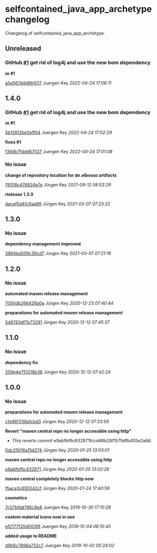 # selfcontained_java_app_archetype changelog

Changelog of selfcontained_java_app_archetype.

## Unreleased
### GitHub [#1](https://github.com/elbosso/selfcontained_java_app_archetype/issues/1) get rid of log4j and use the new bom dependency

**re #1**


[a5e567ddd9b1017](https://github.com/elbosso/selfcontained_java_app_archetype/commit/a5e567ddd9b1017) Juergen Key *2022-04-24 17:06:11*


## 1.4.0
### GitHub [#1](https://github.com/elbosso/selfcontained_java_app_archetype/issues/1) get rid of log4j and use the new bom dependency

**re #1**


[5b12812be0e1f54](https://github.com/elbosso/selfcontained_java_app_archetype/commit/5b12812be0e1f54) Juergen Key *2022-04-24 17:02:29*

**fixes #1**


[f39db7fddd87537](https://github.com/elbosso/selfcontained_java_app_archetype/commit/f39db7fddd87537) Juergen Key *2022-04-24 17:01:08*


### No issue

**change of repository location for de.elbosso artifacts**


[76518c478924e7e](https://github.com/elbosso/selfcontained_java_app_archetype/commit/76518c478924e7e) Jürgen Key *2021-09-12 08:53:29*

**rtelease 1.3.0**


[dacaf5d41c6aa99](https://github.com/elbosso/selfcontained_java_app_archetype/commit/dacaf5d41c6aa99) Jürgen Key *2021-03-07 07:23:22*


## 1.3.0
### No issue

**dependency management improved**


[3864ba509c39cd7](https://github.com/elbosso/selfcontained_java_app_archetype/commit/3864ba509c39cd7) Jürgen Key *2021-03-07 07:21:19*


## 1.2.0
### No issue

**automated maven release management**


[7050db266428a0a](https://github.com/elbosso/selfcontained_java_app_archetype/commit/7050db266428a0a) Jürgen Key *2020-12-23 07:40:44*

**preparations for automated maven release management**


[5d8783df7b73291](https://github.com/elbosso/selfcontained_java_app_archetype/commit/5d8783df7b73291) Jürgen Key *2020-12-12 07:45:37*


## 1.1.0
### No issue

**dependency fix**


[209e4e751218b38](https://github.com/elbosso/selfcontained_java_app_archetype/commit/209e4e751218b38) Jürgen Key *2020-12-12 07:42:24*


## 1.0.0
### No issue

**preparations for automated maven release management**


[c1e96f339a1cbd3](https://github.com/elbosso/selfcontained_java_app_archetype/commit/c1e96f339a1cbd3) Jürgen Key *2020-12-12 07:33:59*

**Revert "maven central repo no longer accessible using http"**

 * This reverts commit e9abfbf6c632871fccd46b28f1579dfb405e2a8d.

[0dc25016a15d274](https://github.com/elbosso/selfcontained_java_app_archetype/commit/0dc25016a15d274) Jürgen Key *2020-01-25 13:03:01*

**maven central repo no longer accessible using http**


[e9abfbf6c632871](https://github.com/elbosso/selfcontained_java_app_archetype/commit/e9abfbf6c632871) Jürgen Key *2020-01-25 13:02:26*

**maven central completely blocks http now**


[f5aca3c650242cf](https://github.com/elbosso/selfcontained_java_app_archetype/commit/f5aca3c650242cf) Jürgen Key *2020-01-24 17:40:59*

**cosmetics**


[7c57bfdd786c8e8](https://github.com/elbosso/selfcontained_java_app_archetype/commit/7c57bfdd786c8e8) Juergen Key *2019-10-30 17:10:28*

**custom material icons now in use**


[ef2177f20d003f9](https://github.com/elbosso/selfcontained_java_app_archetype/commit/ef2177f20d003f9) Juergen Key *2019-10-04 06:10:45*

**added usage to README**


[d9b6c7898a732c7](https://github.com/elbosso/selfcontained_java_app_archetype/commit/d9b6c7898a732c7) Juergen Key *2019-10-02 05:24:02*


